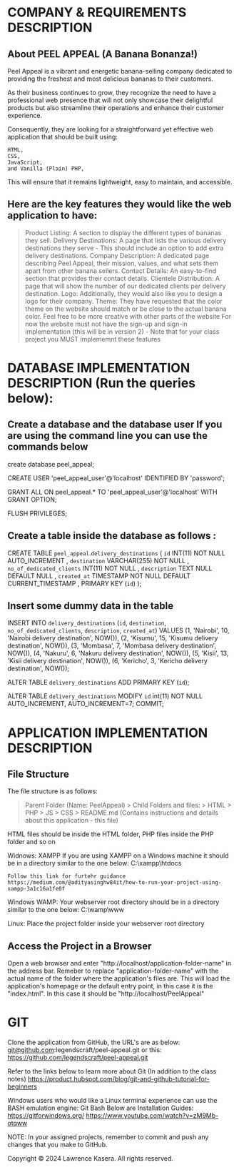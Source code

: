 COMPANY & REQUIREMENTS DESCRIPTION
========================================================================

About PEEL APPEAL (A Banana Bonanza!)
------------------------------------------------------------------------
Peel Appeal is a vibrant and energetic banana-selling company dedicated to providing the freshest and most delicious bananas to their customers. 

As their business continues to grow, they recognize the need to have a professional web presence that will not only showcase their delightful products but also streamline their operations and enhance their customer experience.

Consequently, they are looking for a straightforward yet effective web application that should be built using:

	HTML, 
	CSS, 
	JavaScript, 
	and Vanilla (Plain) PHP, 

This will ensure that it remains lightweight, easy to maintain, and accessible.

Here are the key features they would like the web application to have:
------------------------------------------------------------------------
> Product Listing: A section to display the different types of bananas they sell.
> Delivery Destinations: A page that lists the various delivery destinations they serve
	- This should include an option to add extra delivery destinations.
> Company Description: A dedicated page describing Peel Appeal, their mission, values, and what sets them apart from other banana sellers.
> Contact Details: An easy-to-find section that provides their contact details.
> Clientele Distribution: A page that will show the number of our dedicated clients per delivery destination.
> Logo: Additionally, they would also like you to design a logo for their company.
> Theme: They have requested that the color theme on the website should match or be close to the actual banana color.
> Feel free to be more creative with other parts of the website
> For now the website must not have the sign-up and sign-in implementation (this will be in version 2)
	- Note that for your class project you MUST implememnt these features


DATABASE IMPLEMENTATION DESCRIPTION (Run the queries below):
========================================================================

Create a database and the database user
If you are using the command line you can use the commands below
------------------------------------------------------------------------
create database peel_appeal;

CREATE USER 'peel_appeal_user'@'localhost' IDENTIFIED BY 'password';

GRANT ALL ON peel_appeal.* TO 'peel_appeal_user'@'localhost' WITH GRANT OPTION;

FLUSH PRIVILEGES;


Create a table inside the database as follows :
------------------------------------------------------------------------
CREATE TABLE `peel_appeal`.`delivery_destinations` (
	`id` INT(11) NOT NULL AUTO_INCREMENT , 
	`destination` VARCHAR(255) NOT NULL , 
	`no_of_dedicated_clients` INT(11) NOT NULL , 
	`description` TEXT NULL DEFAULT NULL , 
	`created_at` TIMESTAMP NOT NULL DEFAULT CURRENT_TIMESTAMP , 
	PRIMARY KEY (`id`)
);

Insert some dummy data in the table
------------------------------------------------------------------------
INSERT INTO `delivery_destinations` (`id`, `destination`, `no_of_dedicated_clients`, `description`, `created_at`) VALUES
(1, 'Nairobi', 10, 'Nairobi delivery destination', NOW()),
(2, 'Kisumu', 15, 'Kisumu delivery destination', NOW()),
(3, 'Mombasa', 7, 'Mombasa delivery destination', NOW()),
(4, 'Nakuru', 6, 'Nakuru delivery destination', NOW()),
(5, 'Kisii', 13, 'Kisii delivery destination', NOW()),
(6, 'Kericho', 3, 'Kericho delivery destination', NOW());

ALTER TABLE `delivery_destinations`
  ADD PRIMARY KEY (`id`);

ALTER TABLE `delivery_destinations`
  MODIFY `id` int(11) NOT NULL AUTO_INCREMENT, AUTO_INCREMENT=7;
COMMIT;


APPLICATION IMPLEMENTATION DESCRIPTION
========================================================================

File Structure
------------------------------------------------------------------------
The file structure is as follows:

> Parent Folder (Name: PeelAppeal)
	> Child Folders and files:
		> HTML
		> PHP
		> JS
		> CSS
		> README.md (Contains instructions and details about this application - this file)

HTML files should be inside the HTML folder, PHP files inside the PHP folder and so on

Widnows: XAMPP
	If you are using XAMPP on a Windows machine it should be in a directory similar to the one below:
	C:\xampp\htdocs 

	Follow this link for furtehr guidance
	https://medium.com/@adityasinghw84it/how-to-run-your-project-using-xampp-3a1c16a1fe0f


Windows WAMP:
	Your webserver root directory should be in a directory similar to the one below:
	C:\wamp\www


Linux:
	Place the project folder inside your webserver root directory 


Access the Project in a Browser
------------------------------------------------------------------------
Open a web browser and enter "http://localhost/application-folder-name" in the address bar. 
Remeber to replace "application-folder-name" with the actual name of the folder where the application's files are.
This will load the application's homepage or the default entry point, in this case it is the "index.html".
In this case it should be "http://localhost/PeelAppeal"


GIT
========================================================================

Clone the application from GitHub, the URL's are as below:
	git@github.com:legendscraft/peel-appeal.git
or this:
	https://github.com/legendscraft/peel-appeal.git

Refer to the links below to learn more about Git (In addition to the class notes)
	https://product.hubspot.com/blog/git-and-github-tutorial-for-beginners

Windows users who would like a Linux terminal experience can use the BASH emulation engine: Git Bash
Below are Installation Guides:
	https://gitforwindows.org/
	https://www.youtube.com/watch?v=zM9Mb-otqww


NOTE: In your assigned projects, remember to commit and push any changes that you make to GitHub.


Copyright © 2024 Lawrence Kasera. All rights reserved.